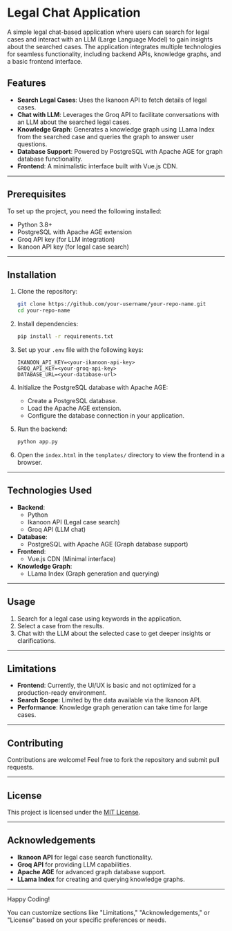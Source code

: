 
# Legal Chat Application

A simple legal chat-based application where users can search for legal cases and interact with an LLM (Large Language Model) to gain insights about the searched cases. The application integrates multiple technologies for seamless functionality, including backend APIs, knowledge graphs, and a basic frontend interface.

## Features
- **Search Legal Cases**: Uses the Ikanoon API to fetch details of legal cases.
- **Chat with LLM**: Leverages the Groq API to facilitate conversations with an LLM about the searched legal cases.
- **Knowledge Graph**: Generates a knowledge graph using LLama Index from the searched case and queries the graph to answer user questions.
- **Database Support**: Powered by PostgreSQL with Apache AGE for graph database functionality.
- **Frontend**: A minimalistic interface built with Vue.js CDN.

---

## Prerequisites
To set up the project, you need the following installed:
- Python 3.8+
- PostgreSQL with Apache AGE extension
- Groq API key (for LLM integration)
- Ikanoon API key (for legal case search)

---

## Installation
1. Clone the repository:
   ```bash
   git clone https://github.com/your-username/your-repo-name.git
   cd your-repo-name
   ```

2. Install dependencies:
   ```bash
   pip install -r requirements.txt
   ```

3. Set up your `.env` file with the following keys:
   ```plaintext
   IKANOON_API_KEY=<your-ikanoon-api-key>
   GROQ_API_KEY=<your-groq-api-key>
   DATABASE_URL=<your-database-url>
   ```

4. Initialize the PostgreSQL database with Apache AGE:
   - Create a PostgreSQL database.
   - Load the Apache AGE extension.
   - Configure the database connection in your application.

5. Run the backend:
   ```bash
   python app.py
   ```

6. Open the `index.html` in the `templates/` directory to view the frontend in a browser.

---

## Technologies Used
- **Backend**:
  - Python
  - Ikanoon API (Legal case search)
  - Groq API (LLM chat)
- **Database**:
  - PostgreSQL with Apache AGE (Graph database support)
- **Frontend**:
  - Vue.js CDN (Minimal interface)
- **Knowledge Graph**:
  - LLama Index (Graph generation and querying)

---

## Usage
1. Search for a legal case using keywords in the application.
2. Select a case from the results.
3. Chat with the LLM about the selected case to get deeper insights or clarifications.

---

## Limitations
- **Frontend**: Currently, the UI/UX is basic and not optimized for a production-ready environment.
- **Search Scope**: Limited by the data available via the Ikanoon API.
- **Performance**: Knowledge graph generation can take time for large cases.

---

## Contributing
Contributions are welcome! Feel free to fork the repository and submit pull requests.

---

## License
This project is licensed under the [MIT License](LICENSE).

---

## Acknowledgements
- **Ikanoon API** for legal case search functionality.
- **Groq API** for providing LLM capabilities.
- **Apache AGE** for advanced graph database support.
- **LLama Index** for creating and querying knowledge graphs.

---

Happy Coding!
 

You can customize sections like "Limitations," "Acknowledgements," or "License" based on your specific preferences or needs.
